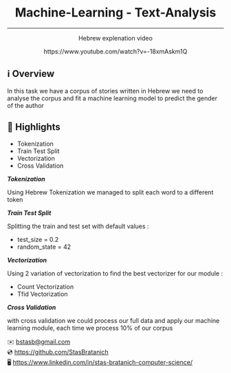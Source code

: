 <h1 align="center">Machine-Learning - Text-Analysis</h1>

***

<p align="center">Hebrew explenation video</p>
<p align="center">https://www.youtube.com/watch?v=-18xmAskm1Q</p>


## ℹ️ Overview

In this task we have a corpus of stories written in Hebrew
we need to analyse the corpus and fit a machine learning model to predict the gender of the author

## 🌟 Highlights

- Tokenization
- Train Test Split
- Vectorization
- Cross Validation

***Tokenization***

Using Hebrew Tokenization we managed to split each word to a different token

***Train Test Split***

Splitting the train and test set with default values :
- test_size = 0.2
- random_state = 42

***Vectorization***

Using 2 variation of vectorization to find the best vectorizer for our module :
- Count Vectorization
- Tfid Vectorization

***Cross Validation***

with cross validation we could process our full data and apply our machine learning module, each time we process 10% of our corpus

✉️ [bstasb@gmail.com](url)  
💿 https://github.com/StasBratanich  
🖥️ https://www.linkedin.com/in/stas-bratanich-computer-science/  
